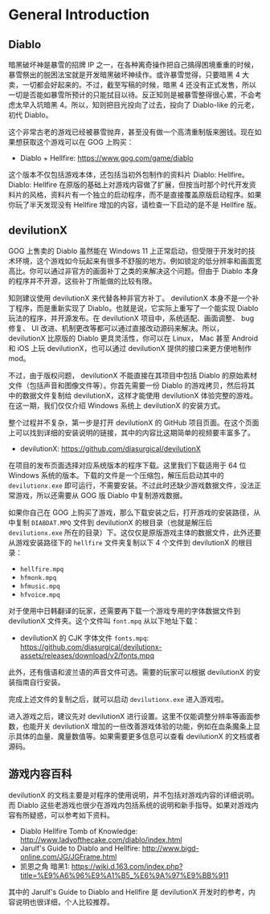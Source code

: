 # General Introduction

## Diablo

暗黑破坏神是暴雪的招牌 IP 之一，在各种离奇操作把自己搞得困境重重的时候，暴雪祭出的脱困法宝就是开发暗黑破坏神续作。或许暴雪觉得，只要暗黑 4 大卖，一切都会好起来的。不过，截至写稿的时候，暗黑 4 还没有正式发售，所以一切是否能如暴雪所预计的只能拭目以待。反正知则是被暴雪整得很心累，不会考虑太早入坑暗黑 4。所以，知则把目光投向了过去，投向了 Diablo-like 的元老，初代 Diablo。

这个非常古老的游戏已经被暴雪抛弃，甚至没有做一个高清重制版来圈钱。现在如果想获取这个游戏可以在 GOG 上购买：

* Diablo + Hellfire: <https://www.gog.com/game/diablo>

这个版本不仅包括游戏本体，还包括当初外包制作的资料片 Diablo: Hellfire。Diablo: Hellfire 在原版的基础上对游戏内容做了扩展，但按当时那个时代开发资料片的风格，资料片有一个独立的启动程序，而不是直接覆盖原版启动程序。如果你玩了半天发现没有 Hellfire 增加的内容，请检查一下启动的是不是 Hellfire 版。

## devilutionX

GOG 上售卖的 Diablo 虽然能在 Windows 11 上正常启动，但受限于开发时的技术环境，这个游戏如今玩起来有很多不舒服的地方。例如锁定的低分辨率和画面宽高比。你可以通过非官方的画面补丁之类的来解决这个问题。但由于 Diablo 本身的程序并不开源，这些补丁所能做的比较有限。

知则建议使用 devilutionX 来代替各种非官方补丁。 devilutionX 本身不是一个补丁程序，而是重新实现了 Diablo。也就是说，它实际上重写了一个能实现 Diablo 玩法的程序，并开源发布。在 devilutionX 项目中，系统适配、画面调整、 bug 修复、 UI 改进、机制更改等都可以通过直接改动源码来解决。所以， devilutionX 比原版的 Diablo 更具灵活性，你可以在 Linux， Mac 甚至 Android 和 iOS 上玩 devilutionX，也可以通过 devilutionX 提供的接口来更方便地制作 mod。

不过，由于版权问题， devilutionX 不能直接在其项目中包括 Diablo 的原始素材文件（包括声音和图像文件等）。你首先需要一份 Diablo 的游戏拷贝，然后将其中的数据文件复制给 devilutionX，这样才能使用 devilutionX 体验完整的游戏。在这一期，我们仅仅介绍 Windows 系统上 devilutionX 的安装方式。

整个过程并不复杂，第一步是打开 devilutionX 的 GitHub 项目页面。在这个页面上可以找到详细的安装说明的链接，其中的内容比这期简单的视频要丰富多了。

* devilutionX: <https://github.com/diasurgical/devilutionX>

在项目的发布页面选择对应系统版本的程序下载。这里我们下载适用于 64 位 Windows 系统的版本。下载的文件是一个压缩包，解压后启动其中的 `devilutionx.exe` 即可运行，不需要安装。不过此时还缺少游戏数据文件，没法正常游戏，所以还需要从 GOG 版 Diablo 中复制游戏数据。

如果你自己在 GOG 上购买了游戏，那么下载安装之后，打开游戏的安装路径，从中复制 `DIABDAT.MPQ` 文件到 devilutionX 的根目录（也就是解压后 `devilutionx.exe` 所在的目录）下。这仅仅是原版游戏主体的数据文件，此外还要从游戏安装路径下的  `hellfire` 文件夹复制以下 4 个文件到 devilutionX 的根目录：

* `hellfire.mpq`
* `hfmonk.mpq`
* `hfmusic.mpq`
* `hfvoice.mpq`

对于使用中日韩翻译的玩家，还需要再下载一个游戏专用的字体数据文件到 devilutionX 文件夹。这个文件叫 `font.mpq` 从以下地址下载：

* devilutionX 的 CJK 字体文件 `fonts.mpq`: <https://github.com/diasurgical/devilutionx-assets/releases/download/v2/fonts.mpq>

此外，还有俄语和波兰语的声音文件可选。需要的玩家可以根据 devilutionX 的安装指南自行安装。

完成上述文件的复制之后，就可以启动 `devilutionx.exe` 进入游戏啦。

进入游戏之后，建议先对 devilutionX 进行设置。这里不仅能调整分辨率等画面参数，也能开关 devilutionX 增加的一些改善游戏体验的功能，例如在血条魔条上显示具体的血量、魔量数值等。如果需要更多信息可以查看 devilutionX 的文档或者源码。

## 游戏内容百科

devilutionX 的文档主要是对程序的使用说明，并不包括对游戏内容的详细说明。而 Diablo 这些老游戏也很少在游戏内包括系统的说明和新手指导。如果对游戏内容有所疑惑，可以参考如下资料。

* Diablo Hellfire Tomb of Knowledge: <http://www.ladyofthecake.com/diablo/index.html>
* Jarulf's Guide to Diablo and Hellfire: <http://www.bigd-online.com/JG/JGFrame.html>
* 凯恩之角 暗黑1: <https://wiki.d.163.com/index.php?title=%E9%A6%96%E9%A1%B5_%E6%9A%97%E9%BB%911>

其中的 Jarulf's Guide to Diablo and Hellfire 是 devilutionX 开发时的参考，内容说明也很详细，个人比较推荐。

